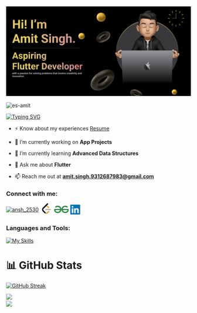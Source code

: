 ![Banner](banner.png)

<p align="left"> <img src="https://komarev.com/ghpvc/?username=es-amit&label=Profile%20views&color=0e75b6&style=flat" alt="es-amit" /> </p>

[![Typing SVG](https://readme-typing-svg.herokuapp.com?font=Fira+Code&duration=3000&pause=500&color=FFD700&random=false&width=435&lines=Flutter+Developer;Competitive+Programmer)](https://git.io/typing-svg)

- ⚡ Know about my experiences [Resume](https://drive.google.com/file/d/1OqLmmHYS-iPFlGMKqMKuoPYishXuN2mS/view?usp=drive_link)
- 🔭 I’m currently working on **App Projects**

- 🌱 I’m currently learning **Advanced Data Structures**

- 💬 Ask me about **Flutter**

- 📫 Reach me out at **amit.singh.9312687983@gmail.com**

<h3 align="left">Connect with me:</h3>
<p align="left">
<a href="https://instagram.com/es_a.m.i.t" target="blank"><img align="center" src="https://raw.githubusercontent.com/rahuldkjain/github-profile-readme-generator/master/src/images/icons/Social/instagram.svg" alt="ansh_2530" height="30" width="40" /></a>
<a href="https://leetcode.com/u/es_amit/" target="blank"><img align="center" src="leetcode.png" alt="justthe_start" height="35" color="green" style="background-color:;" /></a>
<a href="https://www.geeksforgeeks.org/user/esamit/?utm_source=geeksforgeeks&utm_medium=my_profile&utm_campaign=auth_user" target="blank"><img align="center" src="gfg.png" alt="justthe_start" height="20"/></a>
<nbsp>
<a href="https://www.linkedin.com/in/es-amit/" target="blank"><img align="center" src="linkedin.png" alt="es-amit" height=27" /></a>
</p>

<h3 align="left">Languages and Tools:</h3>

[![My Skills](https://skillicons.dev/icons?i=c,cpp,java,dart,flutter,firebase,git,github,js,mysql,vscode,python,mongodb,nodejs,expressjs,supabase,androidstudio&perline=10)](https://skillicons.dev)

# 📊 GitHub Stats

[![GitHub Streak](https://streak-stats.demolab.com/?user=es-amit&theme=dracula)](https://git.io/streak-stats)

<div>
  <a href="https://github.com/es-amit">
   <img height="150em" src="https://github-readme-stats.vercel.app/api?username=es-amit&count_private=true&include_all_commits=true&show_icons=true&theme=dracula&hide_border=false&show_owner=true"/><br>
    <img height="150em" src="https://github-readme-stats.vercel.app/api/top-langs/?username=es-amit&theme=dracula&hide_border=false&&layout=compact"/>
  </a>
</div>
